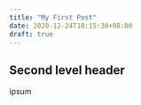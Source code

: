 ```yaml
---
title: "My First Post"
date: 2020-12-24T10:15:30+08:00
draft: true
---
```


## Second level header

ipsum
